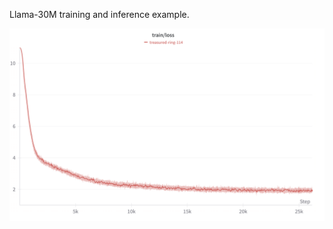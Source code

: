 Llama-30M training and inference example. 

<img src="/experiments/basic/assets/train_loss.png" alt="Train Loss" width="600">